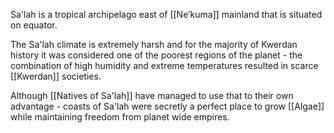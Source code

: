 Sa'lah is a tropical archipelago east of [[Ne’kuma]] mainland that is situated on equator.

The Sa'lah climate is extremely harsh and for the majority of Kwerdan history it was considered one of the poorest regions of the planet - the combination of high humidity and extreme temperatures resulted in scarce [[Kwerdan]] societies.

Although [[Natives of Sa'lah]] have managed to use that to their own advantage - coasts of Sa'lah were secretly a perfect place to grow [[Algae]] while maintaining freedom from planet wide empires.